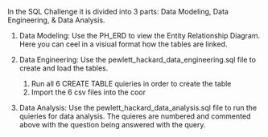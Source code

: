 In the SQL Challenge it is divided into 3 parts: Data Modeling, Data Engineering, & Data Analysis. 

1.  Data Modeling: Use the PH_ERD to view the Entity Relationship Diagram.  Here you can ceel in a visiual format how the tables are linked.

2.  Data Engineering: Use the pewlett_hackard_data_engineering.sql file to create and load the tables.
      1. Run all 6 CREATE TABLE quieries in order to create the table 
      2. Import the 6 csv files into the coor
  
4.  Data Analysis: Use the pewlett_hackard_data_analysis.sql file to run the quieries for data analysis.   The quieres are numbered and commented above with the question being answered with the query.  
